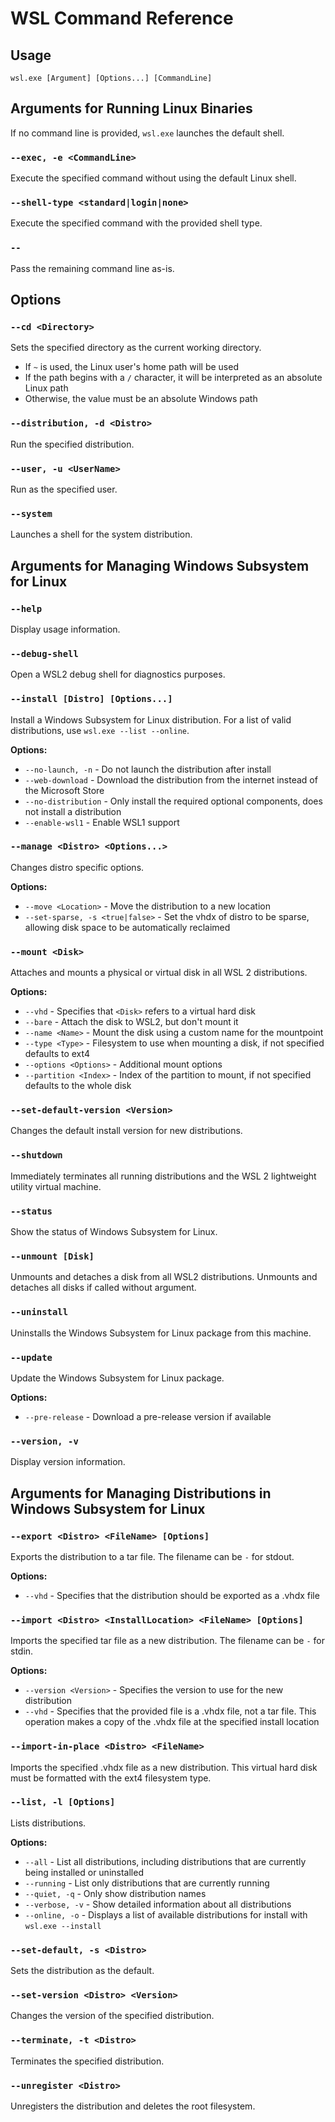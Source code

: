 # WSL Command Reference

## Usage
```
wsl.exe [Argument] [Options...] [CommandLine]
```

## Arguments for Running Linux Binaries

If no command line is provided, `wsl.exe` launches the default shell.

### `--exec, -e <CommandLine>`
Execute the specified command without using the default Linux shell.

### `--shell-type <standard|login|none>`
Execute the specified command with the provided shell type.

### `--`
Pass the remaining command line as-is.

## Options

### `--cd <Directory>`
Sets the specified directory as the current working directory.
- If `~` is used, the Linux user's home path will be used
- If the path begins with a `/` character, it will be interpreted as an absolute Linux path
- Otherwise, the value must be an absolute Windows path

### `--distribution, -d <Distro>`
Run the specified distribution.

### `--user, -u <UserName>`
Run as the specified user.

### `--system`
Launches a shell for the system distribution.

## Arguments for Managing Windows Subsystem for Linux

### `--help`
Display usage information.

### `--debug-shell`
Open a WSL2 debug shell for diagnostics purposes.

### `--install [Distro] [Options...]`
Install a Windows Subsystem for Linux distribution.
For a list of valid distributions, use `wsl.exe --list --online`.

**Options:**
- `--no-launch, -n` - Do not launch the distribution after install
- `--web-download` - Download the distribution from the internet instead of the Microsoft Store
- `--no-distribution` - Only install the required optional components, does not install a distribution
- `--enable-wsl1` - Enable WSL1 support

### `--manage <Distro> <Options...>`
Changes distro specific options.

**Options:**
- `--move <Location>` - Move the distribution to a new location
- `--set-sparse, -s <true|false>` - Set the vhdx of distro to be sparse, allowing disk space to be automatically reclaimed

### `--mount <Disk>`
Attaches and mounts a physical or virtual disk in all WSL 2 distributions.

**Options:**
- `--vhd` - Specifies that `<Disk>` refers to a virtual hard disk
- `--bare` - Attach the disk to WSL2, but don't mount it
- `--name <Name>` - Mount the disk using a custom name for the mountpoint
- `--type <Type>` - Filesystem to use when mounting a disk, if not specified defaults to ext4
- `--options <Options>` - Additional mount options
- `--partition <Index>` - Index of the partition to mount, if not specified defaults to the whole disk

### `--set-default-version <Version>`
Changes the default install version for new distributions.

### `--shutdown`
Immediately terminates all running distributions and the WSL 2 lightweight utility virtual machine.

### `--status`
Show the status of Windows Subsystem for Linux.

### `--unmount [Disk]`
Unmounts and detaches a disk from all WSL2 distributions.
Unmounts and detaches all disks if called without argument.

### `--uninstall`
Uninstalls the Windows Subsystem for Linux package from this machine.

### `--update`
Update the Windows Subsystem for Linux package.

**Options:**
- `--pre-release` - Download a pre-release version if available

### `--version, -v`
Display version information.

## Arguments for Managing Distributions in Windows Subsystem for Linux

### `--export <Distro> <FileName> [Options]`
Exports the distribution to a tar file.
The filename can be `-` for stdout.

**Options:**
- `--vhd` - Specifies that the distribution should be exported as a .vhdx file

### `--import <Distro> <InstallLocation> <FileName> [Options]`
Imports the specified tar file as a new distribution.
The filename can be `-` for stdin.

**Options:**
- `--version <Version>` - Specifies the version to use for the new distribution
- `--vhd` - Specifies that the provided file is a .vhdx file, not a tar file. This operation makes a copy of the .vhdx file at the specified install location

### `--import-in-place <Distro> <FileName>`
Imports the specified .vhdx file as a new distribution.
This virtual hard disk must be formatted with the ext4 filesystem type.

### `--list, -l [Options]`
Lists distributions.

**Options:**
- `--all` - List all distributions, including distributions that are currently being installed or uninstalled
- `--running` - List only distributions that are currently running
- `--quiet, -q` - Only show distribution names
- `--verbose, -v` - Show detailed information about all distributions
- `--online, -o` - Displays a list of available distributions for install with `wsl.exe --install`

### `--set-default, -s <Distro>`
Sets the distribution as the default.

### `--set-version <Distro> <Version>`
Changes the version of the specified distribution.

### `--terminate, -t <Distro>`
Terminates the specified distribution.

### `--unregister <Distro>`
Unregisters the distribution and deletes the root filesystem.
